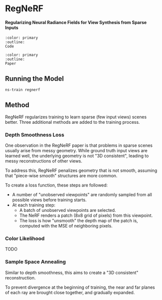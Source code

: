 # RegNeRF

<h4>Regularizing Neural Radiance Fields for View Synthesis from Sparse Inputs</h4>

```{button-link} https://github.com/google-research/google-research/tree/master/regnerf
:color: primary
:outline:
Code
```

```{button-link} https://arxiv.org/abs/2112.00724.pdf
:color: primary
:outline:
Paper
```

## Running the Model

```bash
ns-train regnerf
```

## Method

RegNeRF regularizes training to learn sparse (few input views) scenes better.
Three additional methods are added to the training process.

### Depth Smoothness Loss

One observation in the RegNeRF paper is that problems in sparse scenes usually
arise from messy geometry. While ground truth input views are learned well, the
underlying geometry is not "3D consistent", leading to messy reconstructions of
other views.

To address this, RegNeRF penalizes geometry that is not smooth, assuming that
"piece-wise smooth" structures are more common.

To create a loss function, these steps are followed:

- A number of "unobserved viewpoints" are randomly sampled from all possible
  views before training starts.
- At each training step:
  - A batch of unobserved viewpoints are selected.
  - The NeRF renders a patch (8x8 grid of pixels) from this viewpoint.
  - The loss is how "unsmooth" the depth map of the patch is, computed with the
    MSE of neighboring pixels.

### Color Likelihood

TODO

### Sample Space Annealing

Similar to depth smoothness, this aims to create a "3D consistent"
reconstruction.

To prevent divergence at the beginning of training, the near and far planes of
each ray are brought close together, and gradually expanded.
